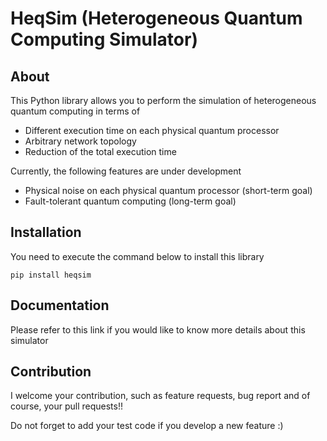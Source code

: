 # HeqSim (Heterogeneous Quantum Computing Simulator)

## About
 This Python library allows you to perform the simulation of heterogeneous quantum computing 
 in terms of 

 - Different execution time on each physical quantum processor
 - Arbitrary network topology
 - Reduction of the total execution time

Currently, the following features are under development
- Physical noise on each physical quantum processor (short-term goal)
- Fault-tolerant quantum computing (long-term goal)

## Installation
You need to execute the command below to install this library
```
pip install heqsim
````

## Documentation
Please refer to this link if you would like to know more details about this simulator

## Contribution
I welcome your contribution, such as feature requests, bug report and of course, your pull requests!!

Do not forget to add your test code if you develop a new feature :)